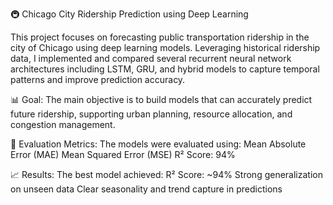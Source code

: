 🚇 Chicago City Ridership Prediction using Deep Learning

This project focuses on forecasting public transportation ridership in the city of Chicago using deep learning models. 
Leveraging historical ridership data, I implemented and compared several recurrent neural network architectures including LSTM, GRU, and hybrid models to capture temporal patterns and improve prediction accuracy.

📊 Goal:
The main objective is to build models that can accurately predict future ridership, supporting urban planning, resource allocation, and congestion management.

🧪 Evaluation Metrics:
The models were evaluated using:
Mean Absolute Error (MAE)
Mean Squared Error (MSE)
R² Score: 94%

📈 Results:
The best model achieved:
R² Score: ~94%
Strong generalization on unseen data
Clear seasonality and trend capture in predictions
